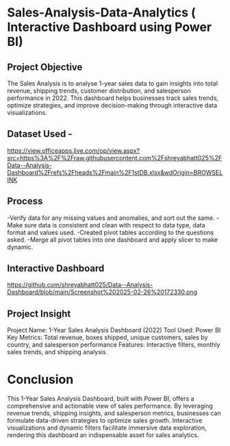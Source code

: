 # Sales-Analysis-Data-Analytics ( Interactive Dashboard using Power BI)
## Project Objective
The Sales Analysis  is to analyse 1-year sales data to gain insights into total revenue, shipping trends, customer distribution, and salesperson performance in 2022. This dashboard helps businesses track sales trends, optimize strategies, and improve decision-making through interactive data visualizations.

## Dataset Used - 
https://view.officeapps.live.com/op/view.aspx?src=https%3A%2F%2Fraw.githubusercontent.com%2Fshreyabhatt025%2FData--Analysis-Dashboard%2Frefs%2Fheads%2Fmain%2F1stDB.xlsx&wdOrigin=BROWSELINK

## Process 
-Verify data for any missing values and anomalies, and sort out the same.
-Make sure data is consistent and clean with respect to data type, data format and values used.
-Created pivot tables according to the questions asked.
-Merge all pivot tables into one dashboard and apply slicer to make dynamic.

## Interactive Dashboard 
https://github.com/shreyabhatt025/Data--Analysis-Dashboard/blob/main/Screenshot%202025-02-26%20172330.png

## Project Insight

Project Name: 1-Year Sales Analysis Dashboard (2022)
Tool Used: Power BI
Key Metrics: Total revenue, boxes shipped, unique customers, sales by country, and salesperson performance
Features: Interactive filters, monthly sales trends, and shipping analysis

# Conclusion
This 1-Year Sales Analysis Dashboard, built with Power BI, offers a comprehensive and actionable view of sales performance. By leveraging revenue trends, shipping insights, and salesperson metrics, businesses can formulate data-driven strategies to optimize sales growth. Interactive visualizations and dynamic filters facilitate immersive data exploration, rendering this dashboard an indispensable asset for sales analytics.
